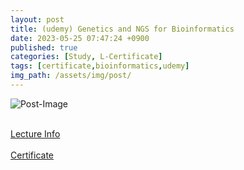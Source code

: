 ```yaml
---
layout: post
title: (udemy) Genetics and NGS for Bioinformatics
date: 2023-05-25 07:47:24 +0900
published: true
categories: [Study, L-Certificate]
tags: [certificate,bioinformatics,udemy]
img_path: /assets/img/post/
---
```


![Post-Image](CERTIFICATE-GeneticsAndNGS.png)
<br><br>

[Lecture Info](https://www.udemy.com/course/genetics-and-next-generation-sequencing-for-bioinformatics/)
<br><br>
[Certificate](http://www.udemy.com/certificate/UC-03544e1f-0887-4daa-9196-552e255cef5b/)